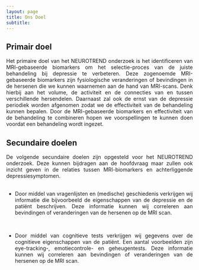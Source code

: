 ```yaml
---
layout: page
title: Ons Doel
subtitle:
---
```


<h2> Primair doel </h2>

<div align="justify">
Het primaire doel van het NEUROTREND onderzoek is het identificeren van MRI-gebaseerde biomarkers om het selectie-proces van de juiste behandeling bij depressie te verbeteren. Deze zogenoemde MRI-gebaseerde biomarkers zijn fysiologische veranderingen of bevindingen in de hersenen die we kunnen waarnemen aan de hand van MRI-scans. Denk hierbij aan het volume, de activiteit en de connecties van en tussen verschillende hersendelen. Daarnaast zal ook de ernst van de depressie periodiek worden afgenomen zodat we de effectiviteit van de behandeling kunnen bepalen. Door de MRI-gebaseerde biomarkers en effectiviteit van de behandeling te combineren hopen we voorspellingen te kunnen doen voordat een behandeling wordt ingezet.
</div>

<h2> Secundaire doelen </h2>

<div align="justify">
De volgende secundaire doelen zijn opgesteld voor het NEUROTREND onderzoek. Deze kunnen bijdragen aan de hoofdvraag maar zullen ook inzicht geven in de relaties tussen MRI-biomarkers en achterliggende depressiesymptomen. 
</div> 


<ul><div align="justify">
<br><li>Door middel van vragenlijsten en (medische) geschiedenis verkrijgen wij informatie die bijvoorbeeld de eigenschappen van de depressie en de patiënt beschrijven. Deze informatie kunnen wij correleren aan bevindingen of veranderingen van de hersenen op de MRI scan. </li>


<br><li>Door middel van cognitieve tests verkrijgen wij gegevens over de cognitieve eigenschappen van de patiënt. Een aantal voorbeelden zijn eye-tracking-, emotiecontrole- en geheugentests. Deze informatie kunnen wij correleren aan bevindingen of veranderingen van de hersenen op de MRI scan.</li>
</div></ul>

